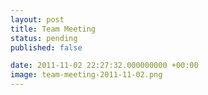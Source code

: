 ```yaml
---
layout: post
title: Team Meeting
status: pending
published: false

date: 2011-11-02 22:27:32.000000000 +00:00
image: team-meeting-2011-11-02.png
---
```


